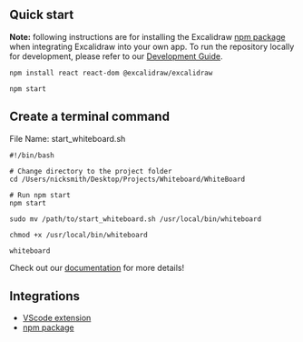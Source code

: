 
## Quick start

**Note:** following instructions are for installing the Excalidraw [npm package](https://www.npmjs.com/package/@excalidraw/excalidraw) when integrating Excalidraw into your own app. To run the repository locally for development, please refer to our [Development Guide](https://docs.excalidraw.com/docs/introduction/development).

```
npm install react react-dom @excalidraw/excalidraw
```

```
npm start
```



## Create a terminal command
File Name: start_whiteboard.sh
```
#!/bin/bash

# Change directory to the project folder
cd /Users/nicksmith/Desktop/Projects/Whiteboard/WhiteBoard

# Run npm start
npm start
```

```
sudo mv /path/to/start_whiteboard.sh /usr/local/bin/whiteboard
```

```
chmod +x /usr/local/bin/whiteboard
```

```
whiteboard
```

Check out our [documentation](https://docs.excalidraw.com/docs/@excalidraw/excalidraw/installation) for more details!


## Integrations

- [VScode extension](https://marketplace.visualstudio.com/items?itemName=pomdtr.excalidraw-editor)
- [npm package](https://www.npmjs.com/package/@excalidraw/excalidraw)
